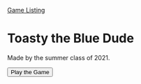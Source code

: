
[Game Listing](../gamelist.md)

<script
  src="https://code.jquery.com/jquery-3.5.1.min.js"
  integrity="sha256-9/aliU8dGd2tb6OSsuzixeV4y/faTqgFtohetphbbj0="
  crossorigin="anonymous"></script>
<script src="jupyter_lib.js"></script>
<script src="toasty_the_blue_dude.js"></script>

# Toasty the Blue Dude

Made by the summer class of 2021.

<button type="button" name="button" id="play-game-button" class="btn">Play the Game</button>


